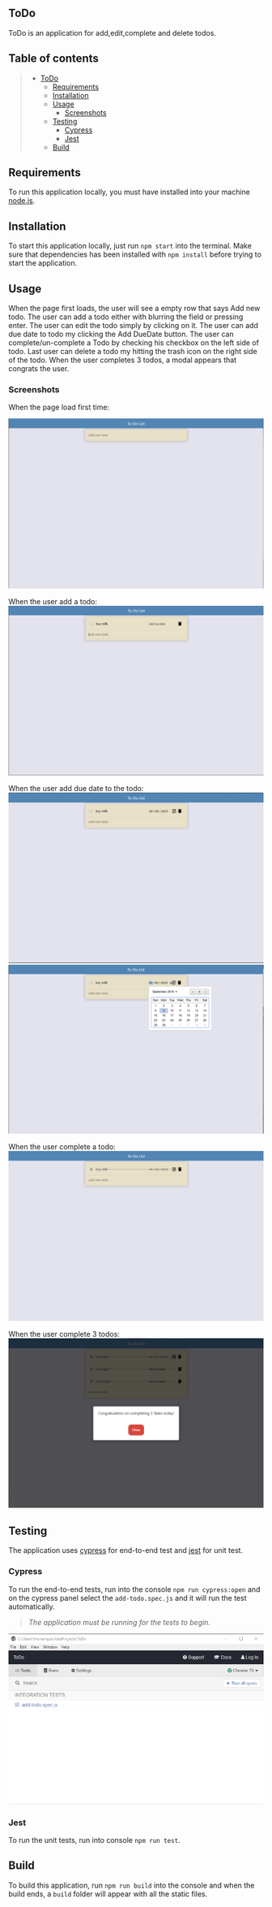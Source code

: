 ## ToDo

ToDo is an application for add,edit,complete and delete todos.


## Table of contents

> * [ToDo](#ToDo)
>   * [Requirements](#Requirements)
>   * [Installation](#installation)
>   * [Usage](#usage)
>     * [Screenshots](#screenshots)
>   * [Testing](#Testing)
>     * [Cypress](#Cypress)
>     * [Jest](#Jest)
>   * [Build](#build)
>    

## Requirements
To run this application locally, you must have installed into your machine [node.js](https://nodejs.org/en/).

## Installation
To start this application locally, just run `npm start` into the terminal.
Make sure that dependencies has been installed with `npm install` before trying to start the application.


## Usage
When the page first loads, the user will see a empty row that says Add new todo. The user can add a todo either with 
blurring the field or pressing enter. The user can edit the todo simply by clicking on it. The user can add due date to 
todo my clicking the Add DueDate button. The user can complete/un-complete a Todo by checking his checkbox on the left side of todo. 
Last user can delete a todo my hitting the trash icon on the right side of the todo. When the user completes 3 todos, 
a modal appears that congrats the user.

### Screenshots
When the page load first time:

![launch_page](./screenshots/launch_page.png)

When the user add a todo:
![add_todo](./screenshots/add_todo.png)

When the user add due date to the todo:
![add_due_date](./screenshots/add_due_date.png)
![add_due_date_calendar](./screenshots/add_due_date_calendar.png)

When the user complete a todo:
![complete_todo](./screenshots/complete_todo.png)

When the user complete 3 todos:
![complete_3_todos](./screenshots/complete_3_todos.png)




## Testing

The application uses [cypress](https://www.cypress.io/) for end-to-end test and [jest](https://jestjs.io/) for unit test.

### Cypress
To run the end-to-end tests, run into the console `npm run cypress:open` and on the cypress panel select the `add-todo.spec.js`
and it will run the test automatically. 
> *The application must be running for the tests to begin.*

![cypress_test](./screenshots/cypress_test.png)

### Jest
To run the unit tests, run into console `npm run test`.

## Build

To build this application, run `npm run build` into the console and when the build ends, a `build` folder will appear with all the 
static files.


